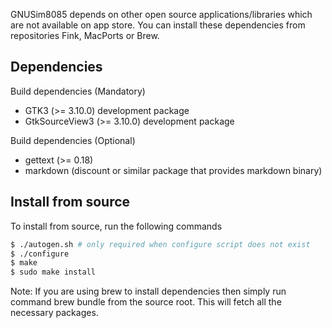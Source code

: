 GNUSim8085 depends on other open source applications/libraries which are not
available on app store. You can install these dependencies from repositories
Fink, MacPorts or Brew.

## Dependencies

Build dependencies (Mandatory)
- GTK3 (>= 3.10.0) development package
- GtkSourceView3 (>= 3.10.0) development package

Build dependencies (Optional)
- gettext (>= 0.18)
- markdown (discount or similar package that provides markdown binary)

## Install from source
To install from source, run the following commands

```sh
$ ./autogen.sh # only required when configure script does not exist
$ ./configure
$ make
$ sudo make install
```

Note: If you are using brew to install dependencies then simply run command
brew bundle from the source root. This will fetch all the necessary packages.
